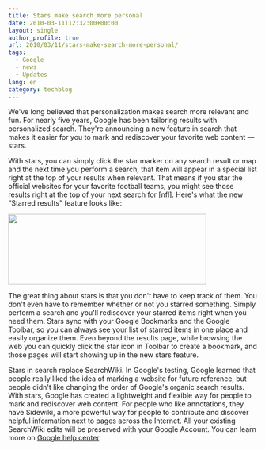```yaml
---
title: Stars make search more personal
date: 2010-03-11T12:32:00+00:00
layout: single
author_profile: true
url: 2010/03/11/stars-make-search-more-personal/
tags:
  - Google
  - news
  - Updates
lang: en
category: techblog
---
```

We've long believed that personalization makes search more relevant and fun. For nearly five years, Google has been tailoring results with personalized search. They're announcing a new feature in search that makes it easier for you to mark and rediscover your favorite web content — stars.

With stars, you can simply click the star marker on any search result or map and the next time you perform a search, that item will appear in a special list right at the top of your results when relevant. That means if you star the official websites for your favorite football teams, you might see those results right at the top of your next search for [nfl]. Here's what the new “Starred results” feature looks like:

<div>
  <a href="http://2.bp.blogspot.com/_vaUVXcmC3OI/S5jal9x0bgI/AAAAAAAABPs/yfWIh0h4PY4/s1600-h/st1.png" imageanchor="1"><img border="0" height="142" src="http://2.bp.blogspot.com/_vaUVXcmC3OI/S5jal9x0bgI/AAAAAAAABPs/yfWIh0h4PY4/s400/st1.png" width="400" /></a>
</div>

The great thing about stars is that you don't have to keep track of them. You don't even have to remember whether or not you starred something. Simply perform a search and you'll rediscover your starred items right when you need them. Stars sync with your Google Bookmarks and the Google Toolbar, so you can always see your list of starred items in one place and easily organize them. Even beyond the results page, while browsing the web you can quickly click the star icon in Toolbar to create a bookmark, and those pages will start showing up in the new stars feature.

Stars in search replace SearchWiki. In Google's testing, Google learned that people really liked the idea of marking a website for future reference, but people didn't like changing the order of Google's organic search results. With stars, Google has created a lightweight and flexible way for people to mark and rediscover web content. For people who like annotations, they have Sidewiki, a more powerful way for people to contribute and discover helpful information next to pages across the Internet. All your existing SearchWiki edits will be preserved with your Google Account. You can learn more on [Google help center](http://www.google.com/support/websearch/bin/answer.py?answer=115764).